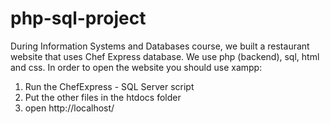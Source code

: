 # php-sql-project

During Information Systems and Databases course, we built a restaurant website that uses Chef Express database.
We use php (backend), sql, html and css.
In order to open the website you should use xampp:
1. Run the ChefExpress - SQL Server script
2. Put the other files in the htdocs folder
3. open http://localhost/
